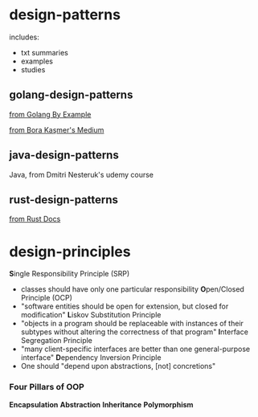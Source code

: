 # design-patterns
includes:
  - txt summaries 
  - examples
  - studies

## golang-design-patterns
[from Golang By Example](https://golangbyexample.com/all-design-patterns-golang/)

[from Bora Kaşmer's Medium](https://medium.com/swlh/design-patterns-in-go-d90e7866deff)

## java-design-patterns
Java, from Dmitri Nesteruk's udemy course

## rust-design-patterns
[from Rust Docs](https://rust-unofficial.github.io/patterns/intro.html)


# design-principles
**S**ingle Responsibility Principle (SRP)
- classes should have only one particular responsibility
**O**pen/Closed Principle (OCP)
- "software entities should be open for extension, but closed for modification"
**L**iskov Substitution Principle
- "objects in a program should be replaceable with instances of their subtypes without altering the correctness of that program"
**I**nterface Segregation Principle
- "many client-specific interfaces are better than one general-purpose interface"
**D**ependency Inversion Principle
- One should "depend upon abstractions, [not] concretions"

### Four Pillars of OOP
**Encapsulation**
**Abstraction**
**Inheritance**
**Polymorphism**
